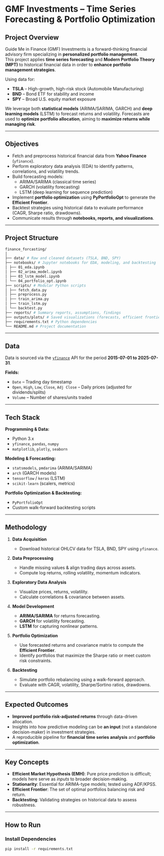 # GMF Investments – Time Series Forecasting & Portfolio Optimization

## Project Overview
Guide Me in Finance (GMF) Investments is a forward-thinking financial advisory firm specializing in **personalized portfolio management**.  
This project applies **time series forecasting** and **Modern Portfolio Theory (MPT)** to historical financial data in order to **enhance portfolio management strategies**.  

Using data for:
- **TSLA** – High-growth, high-risk stock (Automobile Manufacturing)
- **BND** – Bond ETF for stability and income
- **SPY** – Broad U.S. equity market exposure

We leverage both **statistical models** (ARIMA/SARIMA, GARCH) and **deep learning models** (LSTM) to forecast returns and volatility. Forecasts are used to **optimize portfolio allocation**, aiming to **maximize returns while managing risk**.

---

## Objectives
- Fetch and preprocess historical financial data from **Yahoo Finance** (`yfinance`).
- Perform exploratory data analysis (EDA) to identify patterns, correlations, and volatility trends.
- Build forecasting models:
  - ARIMA/SARIMA (classical time series)
  - GARCH (volatility forecasting)
  - LSTM (deep learning for sequence prediction)
- Implement **portfolio optimization** using **PyPortfolioOpt** to generate the **Efficient Frontier**.
- Backtest strategies using historical data to evaluate performance (CAGR, Sharpe ratio, drawdowns).
- Communicate results through **notebooks, reports, and visualizations**.

---

## Project Structure
```bash
finance_forcasting/
│
├── data/ # Raw and cleaned datasets (TSLA, BND, SPY)
├── notebooks/ # Jupyter notebooks for EDA, modeling, and backtesting
│ ├── 01_eda.ipynb
│ ├── 02_arima_model.ipynb
│ ├── 03_lstm_model.ipynb
│ └── 04_portfolio_opt.ipynb
├── scripts/ # Modular Python scripts
│ ├── fetch_data.py
│ ├── preprocess.py
│ ├── train_arima.py
│ ├── train_lstm.py
│ └── backtest.py
├── reports/ # Summary reports, assumptions, findings
├── outputs/plots/ # Saved visualizations (forecasts, efficient frontier)
├── requirements.txt # Python dependencies
└── README.md # Project documentation
```

---

## Data
Data is sourced via the [`yfinance`](https://pypi.org/project/yfinance/) API for the period **2015-07-01 to 2025-07-31**.

**Fields:**
- `Date` – Trading day timestamp  
- `Open`, `High`, `Low`, `Close`, `Adj Close` – Daily prices (adjusted for dividends/splits)  
- `Volume` – Number of shares/units traded  

---

##  Tech Stack
**Programming & Data:**
- Python 3.x
- `yfinance`, `pandas`, `numpy`
- `matplotlib`, `plotly`, `seaborn`

**Modeling & Forecasting:**
- `statsmodels`, `pmdarima` (ARIMA/SARIMA)
- `arch` (GARCH models)
- `tensorflow` / `keras` (LSTM)
- `scikit-learn` (scalers, metrics)

**Portfolio Optimization & Backtesting:**
- `PyPortfolioOpt`
- Custom walk-forward backtesting scripts

---

## Methodology

1. **Data Acquisition**
   - Download historical OHLCV data for TSLA, BND, SPY using `yfinance`.

2. **Data Preprocessing**
   - Handle missing values & align trading days across assets.
   - Compute log returns, rolling volatility, momentum indicators.

3. **Exploratory Data Analysis**
   - Visualize prices, returns, volatility.
   - Calculate correlations & covariance between assets.

4. **Model Development**
   - **ARIMA/SARIMA** for returns forecasting.
   - **GARCH** for volatility forecasting.
   - **LSTM** for capturing nonlinear patterns.

5. **Portfolio Optimization**
   - Use forecasted returns and covariance matrix to compute the **Efficient Frontier**.
   - Identify portfolios that maximize the Sharpe ratio or meet custom risk constraints.

6. **Backtesting**
   - Simulate portfolio rebalancing using a walk-forward approach.
   - Evaluate with CAGR, volatility, Sharpe/Sortino ratios, drawdowns.

---

## Expected Outcomes
- **Improved portfolio risk-adjusted returns** through data-driven allocation.
- Insights into how predictive modeling can be **an input** (not a standalone decision-maker) in investment strategies.
- A reproducible pipeline for **financial time series analysis** and **portfolio optimization**.

---

## Key Concepts
- **Efficient Market Hypothesis (EMH)**: Pure price prediction is difficult; models here serve as *inputs* to broader decision-making.
- **Stationarity**: Essential for ARIMA-type models; tested using ADF/KPSS.
- **Efficient Frontier**: The set of optimal portfolios balancing risk and return.
- **Backtesting**: Validating strategies on historical data to assess robustness.

---

## How to Run

###  Install Dependencies
```bash
pip install -r requirements.txt
